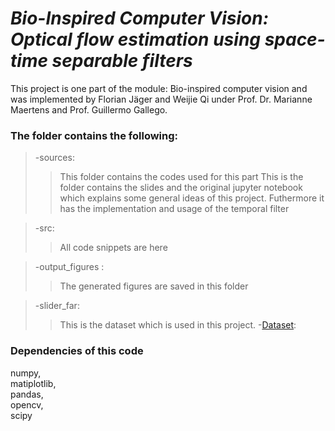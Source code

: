 # *Bio-Inspired Computer Vision:  Optical flow estimation using space-time separable filters*
This project is one part of the module: Bio-inspired computer vision and was implemented by Florian Jäger and Weijie Qi under Prof. Dr. Marianne Maertens and Prof. Guillermo Gallego.
  
### The folder contains the following:  


>-sources:
>>This folder contains the codes used for this part
>>This is the folder contains the slides and the original jupyter notebook which explains some general ideas of this project. Futhermore it has the implementation and usage of the temporal filter


>-src:  
>>All code snippets are here

>-output_figures :  
>>The generated figures are saved in this folder 

>-slider_far:
>>This is the dataset which is used in this project.
>-[Dataset](http://rpg.ifi.uzh.ch/datasets/davis/slider_far.zip):

### Dependencies of this code
numpy,  
matiplotlib,  
pandas,  
opencv,  
scipy